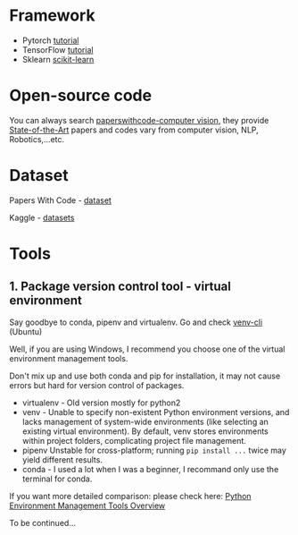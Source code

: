 # Framework
- Pytorch [tutorial](https://pytorch.org/tutorials/)
- TensorFlow [tutorial](https://www.tensorflow.org/tutorials)
- Sklearn [scikit-learn](https://scikit-learn.org/stable/index.html)


# Open-source code
You can always search [paperswithcode-computer vision](https://paperswithcode.com/area/computer-vision), they provide [State-of-the-Art](https://paperswithcode.com/sota) papers and codes vary from computer vision, NLP, Robotics,...etc.

# Dataset
Papers With Code - [dataset](https://paperswithcode.com/datasets)

Kaggle - [datasets](https://www.kaggle.com/datasets)

# Tools
## 1. Package version control tool - virtual environment
Say goodbye to conda, pipenv and virtualenv. Go and check [venv-cli](https://github.com/SallingGroup-AI-and-ML/venv-cli.git) (Ubuntu)

Well, if you are using Windows, I recommend you choose one of the virtual environment management tools.

Don't mix up and use both conda and pip for installation, it may not cause errors but hard for version control of packages.
- virtualenv - Old version mostly for python2
- venv - Unable to specify non-existent Python environment versions, and lacks management of system-wide environments (like selecting an existing virtual environment). By default, venv stores environments within project folders, complicating project file management.
- pipenv Unstable for cross-platform; running `pip install ...` twice may yield different results.
- conda - I used a lot when I was a beginner, I recommand only use the terminal for conda.

If you want more detailed comparison: please check here: [Python Environment Management Tools Overview](./nothing_just_detailed_description/virtual_env_tools_comparison.md)



To be continued...